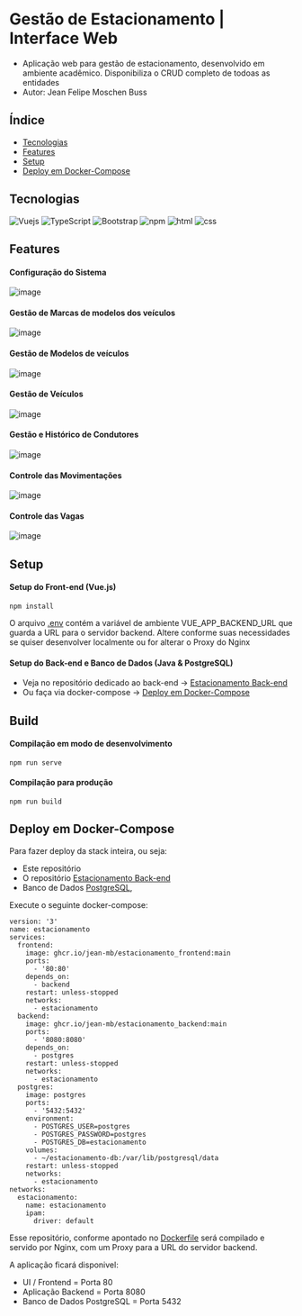 # Gestão de Estacionamento | Interface Web
 - Aplicação web para gestão de estacionamento, desenvolvido em ambiente acadêmico. Disponibiliza o CRUD completo de todoas as entidades
 - Autor: Jean Felipe Moschen Buss
   
## Índice

- [Tecnologias](#tecnologias)
- [Features](#features)
- [Setup](#setup)
- [Deploy em Docker-Compose](#deploy-em-docker-compose)

## Tecnologias 

![Vuejs](https://img.shields.io/badge/Vue.js-35495E?style=for-the-badge&logo=vue.js&logoColor=4FC08D)
![TypeScript](https://img.shields.io/badge/TypeScript-007ACC?style=for-the-badge&logo=typescript&logoColor=white)
![Bootstrap](https://img.shields.io/badge/Bootstrap-563D7C?style=for-the-badge&logo=bootstrap&logoColor=white)
![npm](	https://img.shields.io/badge/npm-CB3837?style=for-the-badge&logo=npm&logoColor=white)
![html](https://img.shields.io/badge/HTML5-E34F26?style=for-the-badge&logo=html5&logoColor=white)
![css](	https://img.shields.io/badge/CSS3-1572B6?style=for-the-badge&logo=css3&logoColor=white)

## Features
#### Configuração do Sistema
![image](https://github.com/jean-mb/estacionamento_frontend/assets/79486623/5bd2b296-26e2-4acc-a95f-4f4d8a8098be)

#### Gestão de Marcas de modelos dos veículos
![image](https://github.com/jean-mb/estacionamento_frontend/assets/79486623/b03b6a97-7642-4bc2-9f98-a9425fd13a65)

#### Gestão de Modelos de veículos
![image](https://github.com/jean-mb/estacionamento_frontend/assets/79486623/a0071fbe-9536-4db8-aba2-c387c8adbe9f)

#### Gestão de Veículos
![image](https://github.com/jean-mb/estacionamento_frontend/assets/79486623/56be17c9-7712-4a4e-ac15-387f48b42fa3)

#### Gestão e Histórico de Condutores
![image](https://github.com/jean-mb/estacionamento_frontend/assets/79486623/2800c93c-e7aa-4d7d-9ad1-e8f4caab10ef)

#### Controle das Movimentações 
![image](https://github.com/jean-mb/estacionamento_frontend/assets/79486623/0eb48f29-b225-4724-9709-f234d27521dc)

#### Controle das Vagas
![image](https://github.com/jean-mb/estacionamento_frontend/assets/79486623/0a3ee923-4c47-42b4-91b3-0bb8f2e79229)

##  Setup
#### Setup do Front-end (Vue.js)
```
npm install
```
O arquivo [.env](https://github.com/jean-mb/estacionamento_frontend/blob/main/.env) contém a variável de ambiente VUE_APP_BACKEND_URL que guarda a URL para o servidor backend. Altere conforme suas necessidades se quiser desenvolver localmente ou for alterar o Proxy do Nginx

####  Setup do Back-end e Banco de Dados (Java & PostgreSQL)

 - Veja no repositório dedicado ao back-end -> [Estacionamento Back-end](https://github.com/jean-mb/estacionamento_backend)
 - Ou faça via docker-compose -> [Deploy em Docker-Compose](#deploy-em-docker-compose)
## Build
#### Compilação em modo de desenvolvimento
```
npm run serve
```

#### Compilação para produção
```
npm run build
```

## Deploy em Docker-Compose
Para fazer deploy da stack inteira, ou seja: 
- Este repositório
- O repositório [Estacionamento Back-end](https://github.com/jean-mb/estacionamento_backend)
- Banco de Dados [PostgreSQL](https://hub.docker.com/_/postgres),
 
Execute o seguinte docker-compose:

```
version: '3'
name: estacionamento
services:
  frontend:
    image: ghcr.io/jean-mb/estacionamento_frontend:main
    ports:
      - '80:80'
    depends_on:
      - backend
    restart: unless-stopped
    networks:
      - estacionamento
  backend:
    image: ghcr.io/jean-mb/estacionamento_backend:main
    ports:
      - '8080:8080'
    depends_on:
      - postgres
    restart: unless-stopped
    networks:
      - estacionamento
  postgres:
    image: postgres
    ports:
      - '5432:5432'
    environment:
      - POSTGRES_USER=postgres
      - POSTGRES_PASSWORD=postgres
      - POSTGRES_DB=estacionamento
    volumes:
      - ~/estacionamento-db:/var/lib/postgresql/data
    restart: unless-stopped
    networks:
      - estacionamento
networks:
  estacionamento:
    name: estacionamento
    ipam:
      driver: default
```
Esse repositório, conforme apontado no [Dockerfile](https://github.com/jean-mb/estacionamento_frontend/blob/main/Dockerfile) será compilado e servido por Nginx, com um Proxy para a URL do servidor backend.

A aplicação ficará disponivel:
- UI / Frontend = Porta 80
- Aplicação Backend = Porta 8080
- Banco de Dados PostgreSQL = Porta 5432
